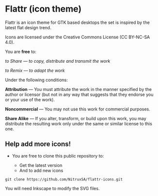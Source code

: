 Flattr (icon theme)
============

Flattr is an icon theme for GTK based desktops the set is inspired by the latest flat design trend.

Icons are licensed under the Creative Commons License (CC BY-NC-SA 4.0).

You are **free** to:

*to Share — to copy, distribute and transmit the work*

*to Remix — to adapt the work*

Under the following conditions:

**Attribution** — You must attribute the work in the manner specified by the author or 
licensor (but not in any way that suggests that they endorse you or your use of the work).

**Noncommercial** — You may not use this work for commercial purposes.

**Share Alike** — If you alter, transform, or build upon this work, you may distribute 
the resulting work only under the same or similar license to this one.


Help add more icons!
-------------

* You are free to clone this public repository to:

  * Get the latest version 
  * And to add new icons

`git clone https://github.com/NitruxSA/flattr-icons.git`

You will need Inkscape to modify the SVG files.
